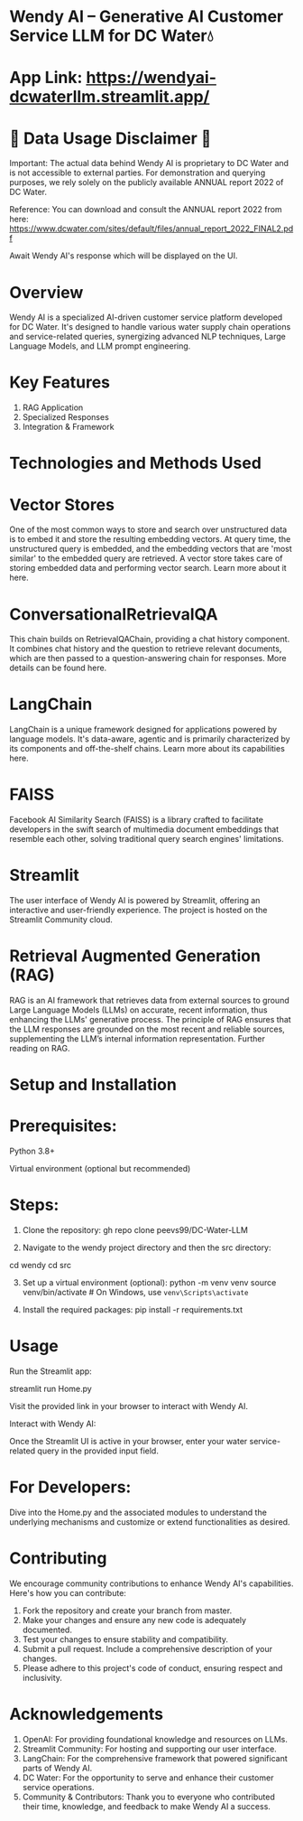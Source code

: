 # Wendy AI – Generative AI Customer Service LLM for DC Water💧

# App Link: https://wendyai-dcwaterllm.streamlit.app/

# 🚨 Data Usage Disclaimer 🚨

Important: The actual data behind Wendy AI is proprietary to DC Water and is not accessible to external parties. For demonstration and querying purposes, we rely solely on the publicly available ANNUAL report 2022 of DC Water.

Reference: You can download and consult the ANNUAL report 2022 from here: https://www.dcwater.com/sites/default/files/annual_report_2022_FINAL2.pdf

Await Wendy AI's response which will be displayed on the UI.

# Overview
Wendy AI is a specialized AI-driven customer service platform developed for DC Water. It's designed to handle various water supply chain operations and service-related queries, synergizing advanced NLP techniques, Large Language Models, and LLM prompt engineering.

# Key Features
1. RAG Application
2. Specialized Responses
3. Integration & Framework

# Technologies and Methods Used

# Vector Stores
One of the most common ways to store and search over unstructured data is to embed it and store the resulting embedding vectors. At query time, the unstructured query is embedded, and the embedding vectors that are 'most similar' to the embedded query are retrieved. A vector store takes care of storing embedded data and performing vector search. Learn more about it here.

# ConversationalRetrievalQA
This chain builds on RetrievalQAChain, providing a chat history component. It combines chat history and the question to retrieve relevant documents, which are then passed to a question-answering chain for responses. More details can be found here.

# LangChain
LangChain is a unique framework designed for applications powered by language models. It's data-aware, agentic and is primarily characterized by its components and off-the-shelf chains. Learn more about its capabilities here.

# FAISS
Facebook AI Similarity Search (FAISS) is a library crafted to facilitate developers in the swift search of multimedia document embeddings that resemble each other, solving traditional query search engines' limitations.

# Streamlit
The user interface of Wendy AI is powered by Streamlit, offering an interactive and user-friendly experience. The project is hosted on the Streamlit Community cloud.

# Retrieval Augmented Generation (RAG)
RAG is an AI framework that retrieves data from external sources to ground Large Language Models (LLMs) on accurate, recent information, thus enhancing the LLMs' generative process. The principle of RAG ensures that the LLM responses are grounded on the most recent and reliable sources, supplementing the LLM’s internal information representation. Further reading on RAG.

# Setup and Installation
# Prerequisites:
Python 3.8+

Virtual environment (optional but recommended)

# Steps:
1. Clone the repository: gh repo clone peevs99/DC-Water-LLM

2. Navigate to the wendy project directory and then the src directory:

cd wendy
cd src

3. Set up a virtual environment (optional):
python -m venv venv
source venv/bin/activate  # On Windows, use `venv\Scripts\activate`

5. Install the required packages:
pip install -r requirements.txt

# Usage

Run the Streamlit app:

streamlit run Home.py

Visit the provided link in your browser to interact with Wendy AI.

Interact with Wendy AI:

Once the Streamlit UI is active in your browser, enter your water service-related query in the provided input field.

# For Developers:

Dive into the Home.py and the associated modules to understand the underlying mechanisms and customize or extend functionalities as desired.

# Contributing
We encourage community contributions to enhance Wendy AI's capabilities. Here's how you can contribute:

1. Fork the repository and create your branch from master.
2. Make your changes and ensure any new code is adequately documented.
3. Test your changes to ensure stability and compatibility.
4. Submit a pull request. Include a comprehensive description of your changes.
5. Please adhere to this project's code of conduct, ensuring respect and inclusivity.


# Acknowledgements
1. OpenAI: For providing foundational knowledge and resources on LLMs.
2. Streamlit Community: For hosting and supporting our user interface.
3. LangChain: For the comprehensive framework that powered significant parts of Wendy AI.
4. DC Water: For the opportunity to serve and enhance their customer service operations.
5. Community & Contributors: Thank you to everyone who contributed their time, knowledge, and feedback to make Wendy AI a success.

